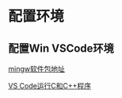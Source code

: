 # 配置环境

## 配置Win VSCode环境

[mingw软件包地址](https://sourceforge.net/projects/mingw-w64/files/mingw-w64/mingw-w64-release/) 

[VS Code运行C和C++程序](http://c.biancheng.net/view/8114.html)
